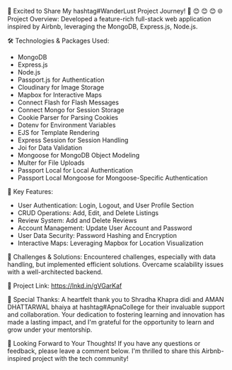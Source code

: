 🚀 Excited to Share My hashtag#WanderLust Project Journey! 🚀
 😊 😊 😊 
🌐 Project Overview:
Developed a feature-rich full-stack web application inspired by Airbnb, leveraging the MongoDB, Express.js, Node.js.

🛠️ Technologies & Packages Used:
- MongoDB
- Express.js
- Node.js
- Passport.js for Authentication
- Cloudinary for Image Storage
- Mapbox for Interactive Maps
- Connect Flash for Flash Messages
- Connect Mongo for Session Storage
- Cookie Parser for Parsing Cookies
- Dotenv for Environment Variables
- EJS for Template Rendering
- Express Session for Session Handling
- Joi for Data Validation
- Mongoose for MongoDB Object Modeling
- Multer for File Uploads
- Passport Local for Local Authentication
- Passport Local Mongoose for Mongoose-Specific Authentication

🌟 Key Features:
- User Authentication: Login, Logout, and User Profile Section
- CRUD Operations: Add, Edit, and Delete Listings
- Review System: Add and Delete Reviews
- Account Management: Update User Account and Password
- User Data Security: Password Hashing and Encryption
- Interactive Maps: Leveraging Mapbox for Location Visualization

🚧 Challenges & Solutions:
Encountered challenges, especially with data handling, but implemented efficient solutions. Overcame scalability issues with a well-architected backend.

📸 Project Link:
https://lnkd.in/gVGarKaf


🤝 Special Thanks:
A heartfelt thank you to Shradha Khapra didi and AMAN DHATTARWAL bhaiya at hashtag#ApnaCollege for their invaluable support and collaboration. Your dedication to fostering learning and innovation has made a lasting impact, and I'm grateful for the opportunity to learn and grow under your mentorship.

🙏 Looking Forward to Your Thoughts!
If you have any questions or feedback, please leave a comment below. I'm thrilled to share this Airbnb-inspired project with the tech community!
